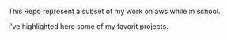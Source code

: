 This Repo represent a subset of my work on aws while in school.  

I've highlighted here some of my favorit projects.
